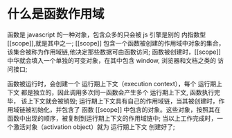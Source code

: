 # 什么是函数作用域

函数是 javascript 的一种对象，包含众多的只会被 js 引擎是别的 内指数型 [[scope]],就是其中之一;
[[scope]] 包含一个函数被创建的作用域中对象的集合，该集合被称为作用域链,他决定那些数据可由函数访问;
函数被创建时，[[scope]] 中华就会填入一个单独的可变对象，在其中包含 window, 浏览器和文档之类的 访问接口;

函数被运行时，会创建一个 运行期上下文（execution context），每个 运行期上下文 都是独立的，因此调用多次同一函数会产生多个 运行期上下文, 函数执行完毕， 该上下文就会被销毁;
运行期上下文具有自己的作用域链，当其被创建时，作用域链被初始化，并包含了 函数 [[scope]] 中包含的对象。这些对象，按照其在函数中出现的顺序，被复制到运行期上下文的作用域链中;
当以上工作完成时，一个激活对象（activation object）就为 运行期上下文 创建好了;
